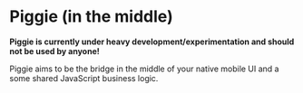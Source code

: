 # Piggie (in the middle)

**Piggie is currently under heavy development/experimentation and should not be used by anyone!**

Piggie aims to be the bridge in the middle of your native mobile UI and a some shared JavaScript business logic.
